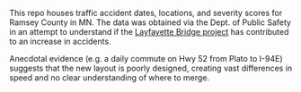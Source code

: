 This repo houses traffic accident dates, locations, and severity scores for Ramsey County
in MN. The data was obtained via the Dept. of Public Safety in an attempt to understand if
the [Layfayette Bridge project](https://en.wikipedia.org/wiki/Lafayette_Bridge) has
contributed to an increase in accidents.

Anecdotal evidence (e.g. a daily commute on Hwy 52 from Plato to I-94E) suggests that the
new layout is poorly designed, creating vast differences in speed and no clear
understanding of where to merge.
